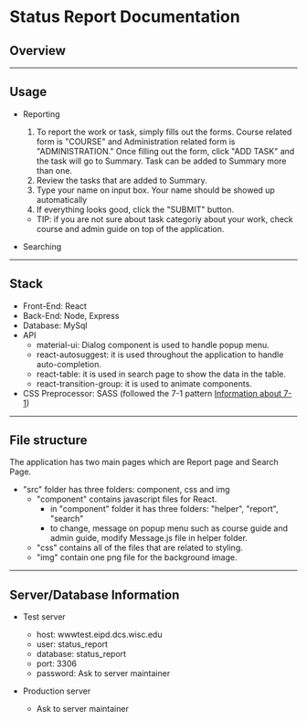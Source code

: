 # Status Report Documentation

## Overview

---

## Usage

- Reporting

  1.  To report the work or task, simply fills out the forms. Course related form is "COURSE" and Administration related form is "ADMINISTRATION." Once filling out the form, click "ADD TASK" and the task will go to Summary. Task can be added to Summary more than one.
  2.  Review the tasks that are added to Summary.
  3.  Type your name on input box. Your name should be showed up automatically
  4.  If everything looks good, click the "SUBMIT" button.

  - TIP: if you are not sure about task categoriy about your work, check course and admin guide on top of the application.

- Searching

---

## Stack

- Front-End: React
- Back-End: Node, Express
- Database: MySql
- API
  - material-ui: Dialog component is used to handle popup menu.
  - react-autosuggest: it is used throughout the application to handle auto-completion.
  - react-table: it is used in search page to show the data in the table.
  - react-transition-group: it is used to animate components.
- CSS Preprocessor: SASS (followed the 7-1 pattern [Information about 7-1](https://sass-guidelin.es/#the-7-1-pattern))

---

## File structure

The application has two main pages which are Report page and Search Page.

- "src" folder has three folders: component, css and img
  - "component" contains javascript files for React.
    - in "component" folder it has three folders: "helper", "report", "search"
    - to change, message on popup menu such as course guide and admin guide, modify Message.js file in helper folder.
  - "css" contains all of the files that are related to styling.
  - "img" contain one png file for the background image.

---

## Server/Database Information

- Test server

  - host: wwwtest.eipd.dcs.wisc.edu
  - user: status_report
  - database: status_report
  - port: 3306
  - password: Ask to server maintainer

- Production server
  - Ask to server maintainer

